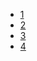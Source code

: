 - [1](https://github.com/gaoxinge/docker/tree/master/distributed%20compute/flink/1)
- [2](https://github.com/gaoxinge/docker/tree/master/distributed%20compute/flink/2)
- [3](https://github.com/gaoxinge/docker/tree/master/distributed%20compute/flink/3)
- [4](https://github.com/gaoxinge/docker/tree/master/distributed%20compute/flink/4)